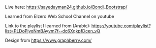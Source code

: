 Live here: https://sayedayman24.github.io/Bondi_Bootstrap/

Learned from Elzero Web School Channel on youtube

Link to the playlist I learned from (Arabic): https://youtube.com/playlist?list=PLDoPjvoNmBAyvm7f--dc6XqkpfDcen_vQ

Design from https://www.graphberry.com/

